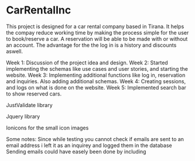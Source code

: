 # CarRentalInc
This project is designed for a car rental company based in Tirana. It helps the compay reduce working time by making the process simple for the user to book/reserve a car.
A reservation will be able to be made with or without an account. The advantage for the the log in is a history and discounts aswell.

Week 1: Discussion of the project idea and design.
Week 2: Started implementing the schemas like use cases and user stories, and starting the website.
Week 3: Implementing additional functions like log in, reservation and inquiries. Also adding additional schemas.
Week 4: Creating sessions, and logs on what is done on the website.
Week 5: Implemented search bar to show reserved cars.

JustValidate library

<script src="https://unpkg.com/just-validate@latest/dist/just-validate.production.min.js" defer></script>
<script src="clientSideValidation.js" defer></script>
Jquery library

<script src="https://code.jquery.com/jquery-3.6.0.min.js"></script>
Ionicons for the small icon images

<script type="module" src="https://unpkg.com/ionicons@5.5.2/dist/ionicons/ionicons.esm.js"></script> <script nomodule src="https://unpkg.com/ionicons@5.5.2/dist/ionicons/ionicons.js"></script>
Some notes: Since while testing you cannot check if emails are sent to an email address i left it as an inquirey and logged them in the database Sending emails could have easely been done by including <script src="https://smtpjs.com/v3/smtp.js">. A .htaccess has been set where we can be redirected to other pages without the need to know the file extention(.hmtl, .php) and also it wont show in the url. Images are stored in the database, used the blob type variable.

Some accounts for testing purposes.
Admin

.

